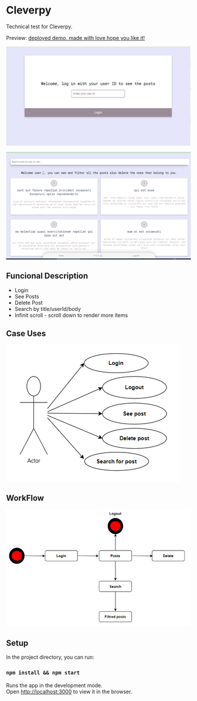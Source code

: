 # Cleverpy

Technical test for Cleverpy.

Preview:
[deployed demo, made with love hope you like it!](https://best-brick.surge.sh/) 

![Cleverpy preview](./doc/img/login.png)

![Cleverpy preview](./doc/img/posts.png)

## Funcional Description

- Login
- See Posts
- Delete Post
- Search by title/userId/body
- Infinit scroll - scroll down to render more items

##  Case Uses

![Cleverpy preview](./doc/img/actor.png)

##  WorkFlow

![Cleverpy preview](./doc/img/workFlow.png)

## Setup

In the project directory, you can run:

### `npm install && npm start`

Runs the app in the development mode.\
Open [http://localhost:3000](http://localhost:3000) to view it in the browser.



